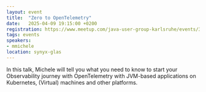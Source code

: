 ```yaml
---
layout: event
title:  "Zero to OpenTelemetry"
date:   2025-04-09 19:15:00 +0200
registration: https://www.meetup.com/java-user-group-karlsruhe/events/306433548/
tags: events
speakers:
- mmichele
location: synyx-glas
---
```


In this talk, Michele will tell you what you need to know to start your Observability journey with OpenTelemetry with JVM-based applications on Kubernetes, (Virtual) machines and other platforms.
